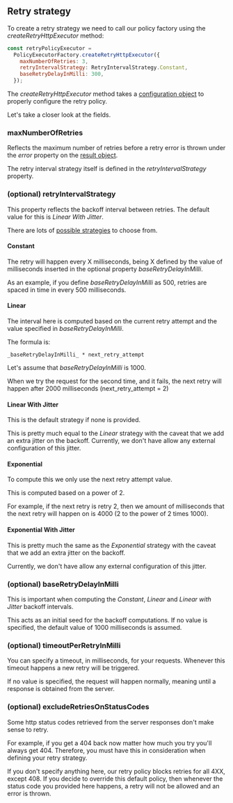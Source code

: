 ## Retry strategy

To create a retry strategy we need to call our policy factory using the _createRetryHttpExecutor_ method:

```js
const retryPolicyExecutor =
  PolicyExecutorFactory.createRetryHttpExecutor({
    maxNumberOfRetries: 3,
    retryIntervalStrategy: RetryIntervalStrategy.Constant,
    baseRetryDelayInMilli: 300,
  });
```

The _createRetryHttpExecutor_ method takes a [configuration object](../../../src/retry/models/retry-policy-type.ts) to properly configure the retry policy.

Let's take a closer look at the fields.

### maxNumberOfRetries
Reflects the maximum number of retries before a retry error is thrown under the _error_ property on the [result object](../../result/result.md).

The retry interval strategy itself is defined in the _retryIntervalStrategy_ property.


### (optional) retryIntervalStrategy
This property reflects the backoff interval between retries. The default value for this is _Linear With Jitter_.

There are lots of [possible strategies](../../../src/retry/models/retry-interval-options.ts) to choose from.

#### Constant
The retry will happen every X milliseconds, being X defined by the value of milliseconds inserted in the optional property _baseRetryDelayInMilli_.

As an example, if you define _baseRetryDelayInMilli_ as 500, retries are spaced in time in every 500 milliseconds. 

#### Linear
The interval here is computed based on the current retry attempt and the value specified in _baseRetryDelayInMilli_.

The formula is:
```
_baseRetryDelayInMilli_ * next_retry_attempt
```

Let's assume that _baseRetryDelayInMilli_ is 1000.

When we try the request for the second time, and it fails, the next retry will happen after 2000 milliseconds (next_retry_attempt = 2)


#### Linear With Jitter
This is the default strategy if none is provided.

This is pretty much equal to the _Linear_ strategy with the caveat that we add an extra jitter on the backoff. Currently, we don't have allow any external configuration of this jitter.


#### Exponential
To compute this we only use the next retry attempt value.

This is computed based on a power of 2.

For example, if the next retry is retry 2, then we amount of milliseconds that the next retry will happen on is 4000 (2 to the power of 2 times 1000).


#### Exponential With Jitter
This is pretty much the same as the _Exponential_ strategy with the caveat that we add an extra jitter on the backoff.

Currently, we don't have allow any external configuration of this jitter.


### (optional) baseRetryDelayInMilli
This is important when computing the _Constant_, _Linear_ and _Linear with Jitter_ backoff intervals.

This acts as an initial seed for the backoff computations. If no value is specified, the default value of 1000 milliseconds is assumed. 


### (optional) timeoutPerRetryInMilli
You can specify a timeout, in milliseconds, for your requests. Whenever this timeout happens a new retry will be triggered.

If no value is specified, the request will happen normally, meaning until a response is obtained from the server.


### (optional) excludeRetriesOnStatusCodes
Some http status codes retrieved from the server responses don't make sense to retry.

For example, if you get a 404 back now matter how much you try you'll always get 404. Therefore, you must have this in consideration when defining your retry strategy.

If you don't specify anything here, our retry policy blocks retries for all 4XX, except 408.
If you decide to override this default policy, then whenever the status code you provided here happens, a retry will not be allowed and an error is thrown.